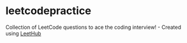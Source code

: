 # leetcodepractice
Collection of LeetCode questions to ace the coding interview! - Created using [LeetHub](https://github.com/QasimWani/LeetHub)
